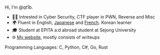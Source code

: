 Hi, I’m @qt1b.

- 👨‍💻 Intrested in Cyber Security, CTF player in PWN, Reverse and Misc
- 🌍 Fluent in English, [Japanese](README.ja.md) and [French](README.fr.md). Korean learner
- 🎓 Student at EPITA a:d abroad student at Sejong University
- 🌐️ [My website](https://qt1b.github.io), mostly consists of writeups

Programming Languages: C, Python, C#, Go, Rust

<!-- 
  transparent looks good on both color themes 
  &size_weight=0.5&count_weight=0.5
-->
<!-- lacks content
![Most Used Languages](https://github-readme-stats.vercel.app/api/top-langs/?username=qt1b&layout=compact&theme=transparent&exclude_repo=Unity-Zelion,dotfiles,qt1b.github.io&hide=shaderlab,hlsl)
-->
